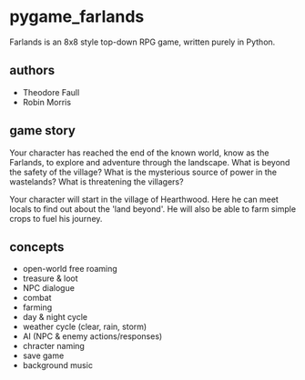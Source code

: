 # pygame_farlands
Farlands is an 8x8 style top-down RPG game, written purely in Python.

## authors
- Theodore Faull
- Robin Morris

## game story
Your character has reached the end of the known world, know as the Farlands, to explore and adventure through the landscape. What is beyond the safety of the village? What is the mysterious source of power in the wastelands? What is threatening the villagers?

Your character will start in the village of Hearthwood. Here he can meet locals to find out about the 'land beyond'. He will also be able to farm simple crops to fuel his journey.

## concepts
- open-world free roaming
- treasure & loot
- NPC dialogue
- combat
- farming
- day & night cycle
- weather cycle (clear, rain, storm)
- AI (NPC & enemy actions/responses)
- chracter naming
- save game
- background music
